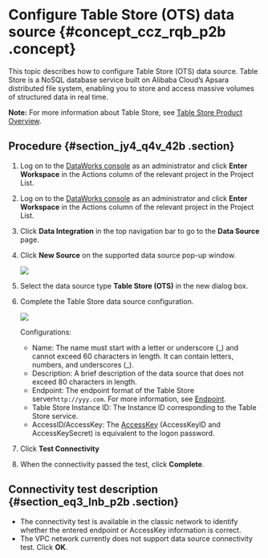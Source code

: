 # Configure Table Store \(OTS\) data source {#concept_ccz_rqb_p2b .concept}

This topic describes how to configure Table Store \(OTS\) data source. Table Store is a NoSQL database service built on Alibaba Cloud’s Apsara distributed file system, enabling you to store and access massive volumes of structured data in real time.

**Note:** For more information about Table Store, see [Table Store Product Overview](https://www.alibabacloud.com/help/doc-detail/27280.htm).

## Procedure {#section_jy4_q4v_42b .section}

1.  Log on to the [DataWorks console](https://workbench.data.aliyun.com/console) as an administrator and click **Enter Workspace** in the Actions column of the relevant project in the Project List.
2.  Log on to the [DataWorks console](https://partners-intl.aliyun.com) as an administrator and click **Enter Workspace** in the Actions column of the relevant project in the Project List.
3.  Click **Data Integration** in the top navigation bar to go to the **Data Source** page.
4.  Click **New Source** on the supported data source pop-up window.

    ![](http://static-aliyun-doc.oss-cn-hangzhou.aliyuncs.com/assets/img/16210/15514229037569_en-US.png)

5.  Select the data source type **Table Store \(OTS\)** in the new dialog box.
6.  Complete the Table Store data source configuration.

    ![](http://static-aliyun-doc.oss-cn-hangzhou.aliyuncs.com/assets/img/16210/15514229037571_en-US.png)

    Configurations:

    -   Name: The name must start with a letter or underscore \(\_\) and cannot exceed 60 characters in length. It can contain letters, numbers, and underscores \(\_\).
    -   Description: A brief description of the data source that does not exceed 80 characters in length.
    -   Endpoint: The endpoint format of the Table Store server`http://yyy.com`. For more information, see [Endpoint](https://www.alibabacloud.com/help/doc-detail/52671.htm).
    -   Table Store Instance ID: The Instance ID corresponding to the Table Store service.
    -   AccessID/AccessKey: The [AccessKey](https://www.alibabacloud.com/help/doc-detail/53045.htm) \(AccessKeyID and AccessKeySecret\) is equivalent to the logon password.
7.  Click **Test Connectivity**
8.  When the connectivity passed the test, click **Complete**.

## Connectivity test description {#section_eq3_lnb_p2b .section}

-   The connectivity test is available in the classic network to identify whether the entered endpoint or AccessKey information is correct.
-   The VPC network currently does not support data source connectivity test. Click **OK**.

